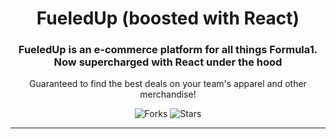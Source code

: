 <div align="center">
  
# FueledUp (boosted with React)

### FueledUp is an e-commerce platform for all things Formula1. <br /> Now supercharged with React under the hood

Guaranteed to find the best deals on your team's apparel and other merchandise!

![Forks](https://img.shields.io/github/forks/Hamdrive/FueledUp-React)
![Stars](https://img.shields.io/github/stars/Hamdrive/FueledUp-React)

</div>

---
